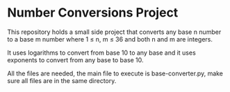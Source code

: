 # Number Conversions Project
This repository holds a small side project that converts any base n number to a base m number where 1 ≤ n, m ≤ 36 and both n and m are integers.

It uses logarithms to convert from base 10 to any base and it uses exponents to convert from any base to base 10.

All the files are needed, the main file to execute is base-converter.py, make sure all files are in the same directory.
